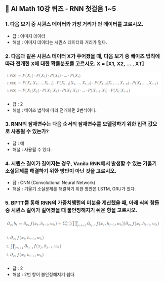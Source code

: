 ## 🍅 AI Math 10강 퀴즈 - RNN 첫걸음 1~5

### 1. 다음 보기 중 시퀀스 데이터와 가장 거리가 먼 데이터를 고르시오.

- 답 : 이미지 데이터
- 해설 : 이미지 데이터는 시퀀스 데이터와 거리가 멀다.

### 2. 다음과 같은 시퀀스 데이터 X가 주어졌을 때, 다음 보기 중 베이즈 법칙에 따라 전개한 X에 대한 확률분포를 고르시오. X = [X1, X2, ... , XT]
<p align="center"><img src="https://github.com/iamtrueline/Boostcamp_AI_Tech_Note/blob/main/images/day05_img01.PNG" alt="보기"></p>

- 답 : 2
- 해설 : 베이즈 법칙에 따라 전개하면 2번식이다.

### 3. RNN의 잠재변수는 다음 순서의 잠재변수를 모델링하기 위한 입력 값으로 사용될 수 있는가?

- 답 : 예
- 해설 : 사용될 수 있다.

### 4. 시퀀스 길이가 길어지는 경우, Vanila RNN에서 발생할 수 있는 기울기 소실문제를 해결하기 위한 방안이 아닌 것을 고르시오.

- 답 : CNN (Convolutional Neural Network)
- 해설 : 기울기 소실문제를 해결하기 위한 방안은 LSTM, GRU가 있다.

### 5. BPTT를 통해 RNN의 가중치행렬의 미분을 계산했을 때, 아래 식의 항들 중 시퀀스 길이가 길어졌을 때 불안정해지기 쉬운 항을 고르시오.
<p align="center"><img src="https://github.com/iamtrueline/Boostcamp_AI_Tech_Note/blob/main/images/day05_img02.PNG" alt="보기"></p>

- 답 : 2
- 해설 : 2번 항이 불안정해지기 쉽다.
